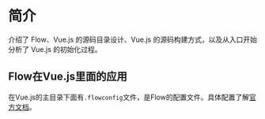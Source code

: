 # 简介

介绍了 Flow、Vue.js 的源码目录设计、Vue.js 的源码构建方式，以及从入口开始分析了 Vue.js 的初始化过程。

## Flow在Vue.js里面的应用

在Vue.js的主目录下面有`.flowconfig`文件，是Flow的配置文件。具体配置了解[官方文档](https://flow.org/en/docs/config/)。